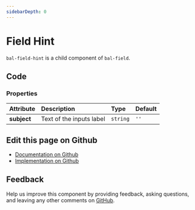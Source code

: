 ```yaml
---
sidebarDepth: 0
---
```



# Field Hint

`bal-field-hint` is a child component of `bal-field`.




<ClientOnly><docs-component-tabs></docs-component-tabs></ClientOnly>

<!-- docs:child of bal-field -->


## Code



### Properties


| Attribute   | Description              | Type     | Default |
| :---------- | :----------------------- | :------- | :------ |
| **subject** | Text of the inputs label | `string` | `''`    |




## Edit this page on Github

* [Documentation on Github](https://github.com/baloise/design-system/blob/master/docs/src/components/components/bal-field-hint.md)
* [Implementation on Github](https://github.com/baloise/design-system/blob/master/packages/components/src/components/bal-field-hint)

## Feedback

Help us improve this component by providing feedback, asking questions, and leaving any other comments on [GitHub](https://github.com/baloise/design-system/issues/new).

